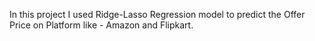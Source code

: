 In this project I used Ridge-Lasso Regression model to predict the Offer Price on Platform like - Amazon and Flipkart.
